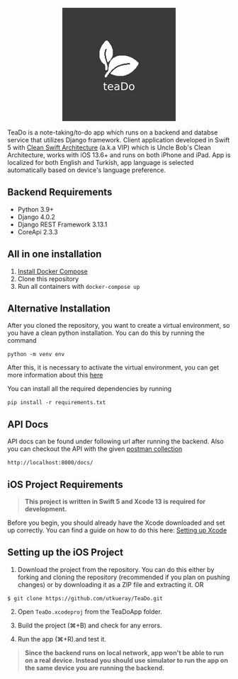 <p align="center">
   <img src="https://github.com/utkueray/TeaDo/blob/main/teaDo_logo.png?raw=true" alt="TeaDo"/>
</p>

TeaDo is a note-taking/to-do app which runs on a backend and databse service that utilizes Django framework. Client application developed in Swift 5 with [Clean Swift Architecture](https://clean-swift.com) (a.k.a VIP) which is Uncle Bob's Clean Architecture, works with iOS 13.6+ and runs on both iPhone and iPad. App is localized for both English and Turkish, app language is selected automatically based on device's language preference.

## Backend Requirements
- Python 3.9+
- Django 4.0.2
- Django REST Framework 3.13.1
- CoreApi 2.3.3

## All in one installation
1. [Install Docker Compose](https://docs.docker.com/compose/install/)
2. Clone this repository
3. Run all containers with `docker-compose up`

## Alternative Installation
After you cloned the repository, you want to create a virtual environment, so you have a clean python installation.
You can do this by running the command
```
python -m venv env
```

After this, it is necessary to activate the virtual environment, you can get more information about this [here](https://docs.python.org/3/tutorial/venv.html)

You can install all the required dependencies by running
```
pip install -r requirements.txt
```

## API Docs
API docs can be found under following url after running the backend. Also you can checkout the API with the given [postman collection](https://github.com/utkueray/TeaDo/blob/main/TeaDo.postman_collection.json)

```
http://localhost:8000/docs/
```



## iOS Project Requirements
> __This project is written in Swift 5 and Xcode 13 is required for development.__

Before you begin, you should already have the Xcode downloaded and set up correctly. You can find a guide on how to do this here: [Setting up Xcode](https://developer.apple.com/xcode/)

## Setting up the iOS Project

1. Download the project from the repository. You can do this either by forking and cloning the repository (recommended if you plan on pushing changes) or by downloading it as a ZIP file and extracting it. OR
```
$ git clone https://github.com/utkueray/TeaDo.git
```

2. Open `TeaDo.xcodeproj` from the TeaDoApp folder.

3. Build the project (⌘+B) and check for any errors.

4. Run the app (⌘+R).and test it.

> __Since the backend runs on local network, app won't be able to run on a real device. Instead you should use simulator to run the app on the same device you are running the backend.__
